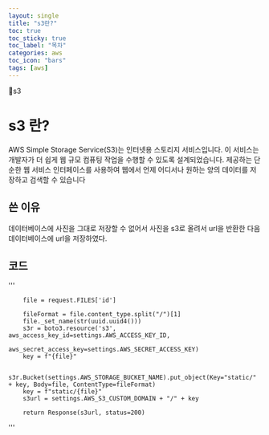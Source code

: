 ```yaml
---
layout: single
title: "s3란?"
toc: true
toc_sticky: true
toc_label: "목차"
categories: aws
toc_icon: "bars"
tags: [aws]
---
```


📘s3

# s3 란?
AWS Simple Storage Service(S3)는 인터넷용 스토리지 서비스입니다. 이 서비스는 개발자가 더 쉽게 웹 규모 컴퓨팅 작업을 수행할 수 있도록 설계되었습니다. 
제공하는 단순한 웹 서비스 인터페이스를 사용하여 웹에서 언제 어디서나 원하는 양의 데이터를 저장하고 검색할 수 있습니다

## 쓴 이유
데이터베이스에 사진을 그대로 저장할 수 없어서 사진을 s3로 올려서 url을 반환한 다음 데이터베이스에 url을 저장하였다.

## 코드

'''

        file = request.FILES['id']

        fileFormat = file.content_type.split("/")[1]
        file._set_name(str(uuid.uuid4()))
        s3r = boto3.resource('s3', aws_access_key_id=settings.AWS_ACCESS_KEY_ID,
                             aws_secret_access_key=settings.AWS_SECRET_ACCESS_KEY)
        key = f"{file}"

        s3r.Bucket(settings.AWS_STORAGE_BUCKET_NAME).put_object(Key="static/" + key, Body=file, ContentType=fileFormat)
        key = f"static/{file}"
        s3url = settings.AWS_S3_CUSTOM_DOMAIN + "/" + key
  
        return Response(s3url, status=200)
        
        
'''